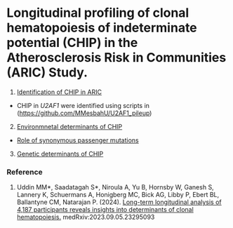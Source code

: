 # Longitudinal profiling of clonal hematopoiesis of indeterminate potential (CHIP) in the Atherosclerosis Risk in Communities (ARIC) Study.



1. [Identification of CHIP in ARIC](https://github.com/MMesbahU/longitudinal-profiling-of-clonal-hematopoiesis/tree/main/detect_CHIP) 

* CHIP in *U2AF1* were identified using scripts in (https://github.com/MMesbahU/U2AF1_pileup)


2. [Environmnetal determinants of CHIP](https://github.com/MMesbahU/longitudinal-profiling-of-clonal-hematopoiesis/tree/main/determinants_of_CHIP/environmental)


* [Role of synonymous passenger mutations](https://github.com/MMesbahU/longitudinal-profiling-of-clonal-hematopoiesis/tree/main/determinants_of_CHIP/environmental/hitchhiker) 


3. [Genetic determinants of CHIP](https://github.com/MMesbahU/longitudinal-profiling-of-clonal-hematopoiesis/tree/main/determinants_of_CHIP/genetic)



### Reference
1. Uddin MM*, Saadatagah S*, Niroula A, Yu B, Hornsby W, Ganesh S, Lannery K, Schuermans A, Honigberg MC, Bick AG, Libby P, Ebert BL, Ballantyne CM, Natarajan P. (2024). [Long-term longitudinal analysis of 4,187 participants reveals insights into determinants of clonal hematopoiesis.](https://doi.org/10.1101/2023.09.05.23295093) medRxiv:2023.09.05.23295093

